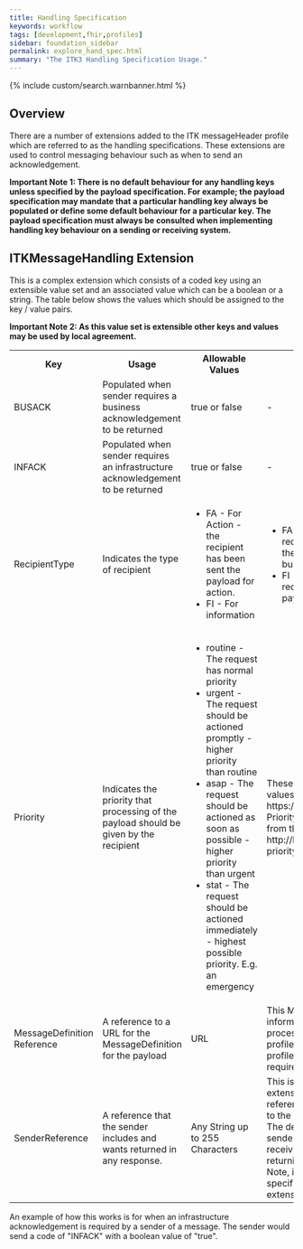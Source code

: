 ```yaml
---
title: Handling Specification
keywords: workflow
tags: [development,fhir,profiles]
sidebar: foundation_sidebar
permalink: explore_hand_spec.html
summary: "The ITK3 Handling Specification Usage."
---
```


{% include custom/search.warnbanner.html %}

## Overview ##

There are a number of extensions added to the ITK messageHeader profile which are referred to as the handling specifications. These extensions are used to control messaging behaviour such as when to send an acknowledgement. 

**Important Note 1: There is no default behaviour for any handling keys unless specified by the payload specification.  For example; the payload specification may mandate that a particular handling key always be populated or define some default behaviour for a particular key.  The payload specification must always be consulted when implementing handling key behaviour on a sending or receiving system.**

## ITKMessageHandling Extension ##

This is a complex extension which consists of a coded key using an extensible value set and an associated value which can be a boolean or a string. The table below shows the values which should be assigned to the key / value pairs. 

**Important Note 2: As this value set is extensible other keys and values may be used by local agreement.**


<table width="100%">
<tr>
<th>Key</th>
<th>Usage</th>
<th>Allowable Values</th>
<th>Comments</th>
<!--<th>Example Value</th>-->
</tr>

<tr>
<td>BUSACK</td>
<td>Populated when sender requires a business acknowledgement to be returned</td>
<td>true or false</td>
<td>-</td>
</tr>

<tr>
<td>INFACK</td>
<td>Populated when sender requires an infrastructure acknowledgement to be returned</td>
<td>true or false</td>
<td>-</td>
</tr>


<!--<tr>
<td>RecipientType</td>
<td>Indicates the type of recipient</td>
<td>
FA -  For Action - the recipient has been sent the payload for action.
<br>FI - For information
</td>
<td>
The action required by the recipient will be either explicit in the payload or there will be a business rule defined.
<br>No Action is required by the recipient and they may process the payload as they see fit.
</td>
</tr>-->

<tr>
<td>RecipientType</td>
<td>Indicates the type of recipient</td>
<td><ul>
<li>FA -  For Action - the recipient has been sent the payload for action.</li>  
<li>FI - For information</li>
</ul>
</td>
<td>
<ul>
<li>FA - The action required by the recipient will be either explicit in the payload or there will be a business rule defined.</li>  
<li>FI - No Action is required by the recipient and they may process the payload as they see fit.</li>
</ul>
</td>
</tr>

<tr>
<td>Priority</td>
<td>Indicates the priority that processing of the payload should be given by the recipient</td>
<td>
<ul>
<li>routine - The request has normal priority</li>
<li>urgent - The request should be actioned promptly - higher priority than routine</li>
<li>asap - The request should be actioned as soon as possible - higher priority than urgent</li>
<li>stat - The request should be actioned immediately - highest possible priority. E.g. an emergency</li>
</ul>
</td>
<td>These codes are taken from the valueset https://fhir.nhs.uk/STU3/ValueSet/ITK-Priority-1. This valueset is derived from the FHIR value set  http://hl7.org/fhir/ValueSet/request-priority. </td>
</tr>

<tr>
<td>MessageDefinition Reference</td>
<td>A reference to a URL for the MessageDefinition for the payload  </td>
<td>URL</td>
<td>This MessageDefinition will detail the information to allow correct processing of the payload. Such as profiles used, message event type, profiles used, responses allowed/ required etc...</td>
</tr>

<tr>
<td>SenderReference </td>
<td>A reference that the sender includes and wants returned in any response. </td>
<td>Any String up to 255 Characters  </td>
<td>This is a NHS 111 requirement.  This extension allows the sender to send a reference string which can be returned to the sender when there are issues.  The default behaviour is that if a sender reference is received the receiving system should be capable of returning the reference to the sender.  Note, in the previous release of this specification this was a separate extension.</td>
</tr>

<!--<tr>
<td>?</td>
<td>?</td>
<td>?</td>
<td>?</td>
</tr>-->


</table>


An example of how this works is for  when an infrastructure acknowledgement is required by a sender of a message. The sender would send a code of "INFACK" with a boolean value of "true".

<script src="https://gist.github.com/IOPS-DEV/0967d8a887fca4fa918d07ab623d1968.js"></script>

